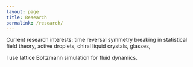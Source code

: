 ```yaml
---
layout: page
title: Research
permalink: /research/
---
```


Current research interests: time reversal symmetry breaking in statistical field theory, active droplets, chiral liquid crystals, glasses,

I use lattice Boltzmann simulation for fluid dynamics.
